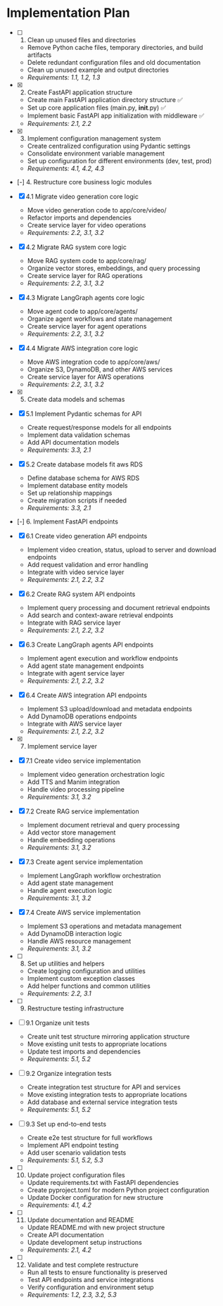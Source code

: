 # Implementation Plan

- [ ] 1. Clean up unused files and directories




  - Remove Python cache files, temporary directories, and build artifacts
  - Delete redundant configuration files and old documentation
  - Clean up unused example and output directories
  - _Requirements: 1.1, 1.2, 1.3_

- [x] 2. Create FastAPI application structure
  - Create main FastAPI application directory structure ✅
  - Set up core application files (main.py, __init__.py) ✅
  - Implement basic FastAPI app initialization with middleware ✅
  - _Requirements: 2.1, 2.2_

- [x] 3. Implement configuration management system









  - Create centralized configuration using Pydantic settings
  - Consolidate environment variable management
  - Set up configuration for different environments (dev, test, prod)
  - _Requirements: 4.1, 4.2, 4.3_

- [-] 4. Restructure core business logic modules





- [x] 4.1 Migrate video generation core logic




  - Move video generation code to app/core/video/
  - Refactor imports and dependencies
  - Create service layer for video operations
  - _Requirements: 2.2, 3.1, 3.2_

- [x] 4.2 Migrate RAG system core logic




  - Move RAG system code to app/core/rag/
  - Organize vector stores, embeddings, and query processing
  - Create service layer for RAG operations
  - _Requirements: 2.2, 3.1, 3.2_

- [x] 4.3 Migrate LangGraph agents core logic





  - Move agent code to app/core/agents/
  - Organize agent workflows and state management
  - Create service layer for agent operations
  - _Requirements: 2.2, 3.1, 3.2_

- [x] 4.4 Migrate AWS integration core logic





  - Move AWS integration code to app/core/aws/
  - Organize S3, DynamoDB, and other AWS services
  - Create service layer for AWS operations
  - _Requirements: 2.2, 3.1, 3.2_

- [x] 5. Create data models and schemas





- [x] 5.1 Implement Pydantic schemas for API


  - Create request/response models for all endpoints
  - Implement data validation schemas
  - Add API documentation models
  - _Requirements: 3.3, 2.1_



- [x] 5.2 Create database models fit aws RDS





  - Define database schema for AWS RDS
  - Implement database entity models
  - Set up relationship mappings
  - Create migration scripts if needed
  - _Requirements: 3.3, 2.1_

- [-] 6. Implement FastAPI endpoints


- [x] 6.1 Create video generation API endpoints


  - Implement video creation, status, upload to server and download endpoints
  - Add request validation and error handling
  - Integrate with video service layer
  - _Requirements: 2.1, 2.2, 3.2_

- [x] 6.2 Create RAG system API endpoints


  - Implement query processing and document retrieval endpoints
  - Add search and context-aware retrieval endpoints
  - Integrate with RAG service layer
  - _Requirements: 2.1, 2.2, 3.2_

- [x] 6.3 Create LangGraph agents API endpoints


  - Implement agent execution and workflow endpoints
  - Add agent state management endpoints
  - Integrate with agent service layer
  - _Requirements: 2.1, 2.2, 3.2_

- [x] 6.4 Create AWS integration API endpoints






  - Implement S3 upload/download and metadata endpoints
  - Add DynamoDB operations endpoints
  - Integrate with AWS service layer
  - _Requirements: 2.1, 2.2, 3.2_

- [x] 7. Implement service layer






- [x] 7.1 Create video service implementation

  - Implement video generation orchestration logic
  - Add TTS and Manim integration
  - Handle video processing pipeline
  - _Requirements: 3.1, 3.2_

- [x] 7.2 Create RAG service implementation


  - Implement document retrieval and query processing
  - Add vector store management
  - Handle embedding operations
  - _Requirements: 3.1, 3.2_

- [x] 7.3 Create agent service implementation


  - Implement LangGraph workflow orchestration
  - Add agent state management
  - Handle agent execution logic
  - _Requirements: 3.1, 3.2_

- [x] 7.4 Create AWS service implementation


  - Implement S3 operations and metadata management
  - Add DynamoDB interaction logic
  - Handle AWS resource management
  - _Requirements: 3.1, 3.2_

- [ ] 8. Set up utilities and helpers




  - Create logging configuration and utilities
  - Implement custom exception classes
  - Add helper functions and common utilities
  - _Requirements: 2.2, 3.1_

- [ ] 9. Restructure testing infrastructure
- [ ] 9.1 Organize unit tests
  - Create unit test structure mirroring application structure
  - Move existing unit tests to appropriate locations
  - Update test imports and dependencies
  - _Requirements: 5.1, 5.2_

- [ ] 9.2 Organize integration tests
  - Create integration test structure for API and services
  - Move existing integration tests to appropriate locations
  - Add database and external service integration tests
  - _Requirements: 5.1, 5.2_

- [ ] 9.3 Set up end-to-end tests
  - Create e2e test structure for full workflows
  - Implement API endpoint testing
  - Add user scenario validation tests
  - _Requirements: 5.1, 5.2, 5.3_

- [ ] 10. Update project configuration files
  - Update requirements.txt with FastAPI dependencies
  - Create pyproject.toml for modern Python project configuration
  - Update Docker configuration for new structure
  - _Requirements: 4.1, 4.2_

- [ ] 11. Update documentation and README
  - Update README.md with new project structure
  - Create API documentation
  - Update development setup instructions
  - _Requirements: 2.1, 4.2_

- [ ] 12. Validate and test complete restructure
  - Run all tests to ensure functionality is preserved
  - Test API endpoints and service integrations
  - Verify configuration and environment setup
  - _Requirements: 1.2, 2.3, 3.2, 5.3_